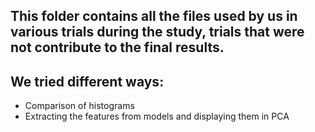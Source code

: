 ## This folder contains all the files used by us in various trials during the study, trials that were not contribute to the final results.


## We tried different ways:
* Comparison of histograms
* Extracting the features from models and displaying them in PCA



